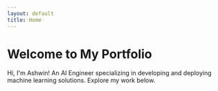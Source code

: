 ```yaml
---
layout: default
title: Home
---
```

# Welcome to My Portfolio
Hi, I'm Ashwin! An AI Engineer specializing in developing and deploying machine learning solutions. Explore my work below.
